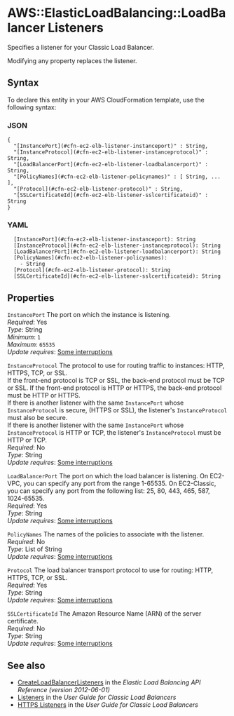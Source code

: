 # AWS::ElasticLoadBalancing::LoadBalancer Listeners<a name="aws-properties-ec2-elb-listener"></a>

Specifies a listener for your Classic Load Balancer\.

Modifying any property replaces the listener\.

## Syntax<a name="aws-properties-ec2-elb-listener-syntax"></a>

To declare this entity in your AWS CloudFormation template, use the following syntax:

### JSON<a name="aws-properties-ec2-elb-listener-syntax.json"></a>

```
{
  "[InstancePort](#cfn-ec2-elb-listener-instanceport)" : String,
  "[InstanceProtocol](#cfn-ec2-elb-listener-instanceprotocol)" : String,
  "[LoadBalancerPort](#cfn-ec2-elb-listener-loadbalancerport)" : String,
  "[PolicyNames](#cfn-ec2-elb-listener-policynames)" : [ String, ... ],
  "[Protocol](#cfn-ec2-elb-listener-protocol)" : String,
  "[SSLCertificateId](#cfn-ec2-elb-listener-sslcertificateid)" : String
}
```

### YAML<a name="aws-properties-ec2-elb-listener-syntax.yaml"></a>

```
  [InstancePort](#cfn-ec2-elb-listener-instanceport): String
  [InstanceProtocol](#cfn-ec2-elb-listener-instanceprotocol): String
  [LoadBalancerPort](#cfn-ec2-elb-listener-loadbalancerport): String
  [PolicyNames](#cfn-ec2-elb-listener-policynames):
    - String
  [Protocol](#cfn-ec2-elb-listener-protocol): String
  [SSLCertificateId](#cfn-ec2-elb-listener-sslcertificateid): String
```

## Properties<a name="aws-properties-ec2-elb-listener-properties"></a>

`InstancePort` <a name="cfn-ec2-elb-listener-instanceport"></a>
The port on which the instance is listening\.  
_Required_: Yes  
_Type_: String  
_Minimum_: `1`  
_Maximum_: `65535`  
_Update requires_: [Some interruptions](https://docs.aws.amazon.com/AWSCloudFormation/latest/UserGuide/using-cfn-updating-stacks-update-behaviors.html#update-some-interrupt)

`InstanceProtocol` <a name="cfn-ec2-elb-listener-instanceprotocol"></a>
The protocol to use for routing traffic to instances: HTTP, HTTPS, TCP, or SSL\.  
If the front\-end protocol is TCP or SSL, the back\-end protocol must be TCP or SSL\. If the front\-end protocol is HTTP or HTTPS, the back\-end protocol must be HTTP or HTTPS\.  
If there is another listener with the same `InstancePort` whose `InstanceProtocol` is secure, \(HTTPS or SSL\), the listener's `InstanceProtocol` must also be secure\.  
If there is another listener with the same `InstancePort` whose `InstanceProtocol` is HTTP or TCP, the listener's `InstanceProtocol` must be HTTP or TCP\.  
_Required_: No  
_Type_: String  
_Update requires_: [Some interruptions](https://docs.aws.amazon.com/AWSCloudFormation/latest/UserGuide/using-cfn-updating-stacks-update-behaviors.html#update-some-interrupt)

`LoadBalancerPort` <a name="cfn-ec2-elb-listener-loadbalancerport"></a>
The port on which the load balancer is listening\. On EC2\-VPC, you can specify any port from the range 1\-65535\. On EC2\-Classic, you can specify any port from the following list: 25, 80, 443, 465, 587, 1024\-65535\.  
_Required_: Yes  
_Type_: String  
_Update requires_: [Some interruptions](https://docs.aws.amazon.com/AWSCloudFormation/latest/UserGuide/using-cfn-updating-stacks-update-behaviors.html#update-some-interrupt)

`PolicyNames` <a name="cfn-ec2-elb-listener-policynames"></a>
The names of the policies to associate with the listener\.  
_Required_: No  
_Type_: List of String  
_Update requires_: [Some interruptions](https://docs.aws.amazon.com/AWSCloudFormation/latest/UserGuide/using-cfn-updating-stacks-update-behaviors.html#update-some-interrupt)

`Protocol` <a name="cfn-ec2-elb-listener-protocol"></a>
The load balancer transport protocol to use for routing: HTTP, HTTPS, TCP, or SSL\.  
_Required_: Yes  
_Type_: String  
_Update requires_: [Some interruptions](https://docs.aws.amazon.com/AWSCloudFormation/latest/UserGuide/using-cfn-updating-stacks-update-behaviors.html#update-some-interrupt)

`SSLCertificateId` <a name="cfn-ec2-elb-listener-sslcertificateid"></a>
The Amazon Resource Name \(ARN\) of the server certificate\.  
_Required_: No  
_Type_: String  
_Update requires_: [Some interruptions](https://docs.aws.amazon.com/AWSCloudFormation/latest/UserGuide/using-cfn-updating-stacks-update-behaviors.html#update-some-interrupt)

## See also<a name="aws-properties-ec2-elb-listener--seealso"></a>

- [CreateLoadBalancerListeners](https://docs.aws.amazon.com/elasticloadbalancing/2012-06-01/APIReference/API_CreateLoadBalancerListeners.html) in the _Elastic Load Balancing API Reference \(version 2012\-06\-01\)_
- [Listeners](https://docs.aws.amazon.com/elasticloadbalancing/latest/classic/elb-listener-config.html) in the _User Guide for Classic Load Balancers_
- [HTTPS Listeners](https://docs.aws.amazon.com/elasticloadbalancing/latest/classic/elb-https-load-balancers.html) in the _User Guide for Classic Load Balancers_
